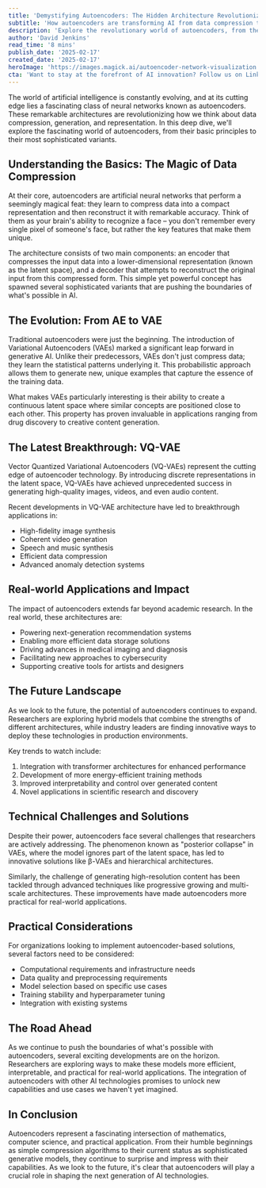 ```yaml
---
title: 'Demystifying Autoencoders: The Hidden Architecture Revolutionizing AI'
subtitle: 'How autoencoders are transforming AI from data compression to creative generation'
description: 'Explore the revolutionary world of autoencoders, from their basic principles to cutting-edge applications in AI. Learn how these neural networks are transforming data compression, generation, and representation, while pushing the boundaries of artificial intelligence innovation.'
author: 'David Jenkins'
read_time: '8 mins'
publish_date: '2025-02-17'
created_date: '2025-02-17'
heroImage: 'https://images.magick.ai/autoencoder-network-visualization.png'
cta: 'Want to stay at the forefront of AI innovation? Follow us on LinkedIn for daily insights into groundbreaking technologies like autoencoders and their impact on the future of artificial intelligence.'
---
```


The world of artificial intelligence is constantly evolving, and at its cutting edge lies a fascinating class of neural networks known as autoencoders. These remarkable architectures are revolutionizing how we think about data compression, generation, and representation. In this deep dive, we'll explore the fascinating world of autoencoders, from their basic principles to their most sophisticated variants.

## Understanding the Basics: The Magic of Data Compression

At their core, autoencoders are artificial neural networks that perform a seemingly magical feat: they learn to compress data into a compact representation and then reconstruct it with remarkable accuracy. Think of them as your brain's ability to recognize a face – you don't remember every single pixel of someone's face, but rather the key features that make them unique.

The architecture consists of two main components: an encoder that compresses the input data into a lower-dimensional representation (known as the latent space), and a decoder that attempts to reconstruct the original input from this compressed form. This simple yet powerful concept has spawned several sophisticated variants that are pushing the boundaries of what's possible in AI.

## The Evolution: From AE to VAE

Traditional autoencoders were just the beginning. The introduction of Variational Autoencoders (VAEs) marked a significant leap forward in generative AI. Unlike their predecessors, VAEs don't just compress data; they learn the statistical patterns underlying it. This probabilistic approach allows them to generate new, unique examples that capture the essence of the training data.

What makes VAEs particularly interesting is their ability to create a continuous latent space where similar concepts are positioned close to each other. This property has proven invaluable in applications ranging from drug discovery to creative content generation.

## The Latest Breakthrough: VQ-VAE

Vector Quantized Variational Autoencoders (VQ-VAEs) represent the cutting edge of autoencoder technology. By introducing discrete representations in the latent space, VQ-VAEs have achieved unprecedented success in generating high-quality images, videos, and even audio content.

Recent developments in VQ-VAE architecture have led to breakthrough applications in:

- High-fidelity image synthesis
- Coherent video generation
- Speech and music synthesis
- Efficient data compression
- Advanced anomaly detection systems

## Real-world Applications and Impact

The impact of autoencoders extends far beyond academic research. In the real world, these architectures are:

- Powering next-generation recommendation systems
- Enabling more efficient data storage solutions
- Driving advances in medical imaging and diagnosis
- Facilitating new approaches to cybersecurity
- Supporting creative tools for artists and designers

## The Future Landscape

As we look to the future, the potential of autoencoders continues to expand. Researchers are exploring hybrid models that combine the strengths of different architectures, while industry leaders are finding innovative ways to deploy these technologies in production environments.

Key trends to watch include:

1. Integration with transformer architectures for enhanced performance
2. Development of more energy-efficient training methods
3. Improved interpretability and control over generated content
4. Novel applications in scientific research and discovery

## Technical Challenges and Solutions

Despite their power, autoencoders face several challenges that researchers are actively addressing. The phenomenon known as "posterior collapse" in VAEs, where the model ignores part of the latent space, has led to innovative solutions like β-VAEs and hierarchical architectures.

Similarly, the challenge of generating high-resolution content has been tackled through advanced techniques like progressive growing and multi-scale architectures. These improvements have made autoencoders more practical for real-world applications.

## Practical Considerations

For organizations looking to implement autoencoder-based solutions, several factors need to be considered:

- Computational requirements and infrastructure needs
- Data quality and preprocessing requirements
- Model selection based on specific use cases
- Training stability and hyperparameter tuning
- Integration with existing systems

## The Road Ahead

As we continue to push the boundaries of what's possible with autoencoders, several exciting developments are on the horizon. Researchers are exploring ways to make these models more efficient, interpretable, and practical for real-world applications. The integration of autoencoders with other AI technologies promises to unlock new capabilities and use cases we haven't yet imagined.

## In Conclusion

Autoencoders represent a fascinating intersection of mathematics, computer science, and practical application. From their humble beginnings as simple compression algorithms to their current status as sophisticated generative models, they continue to surprise and impress with their capabilities. As we look to the future, it's clear that autoencoders will play a crucial role in shaping the next generation of AI technologies.